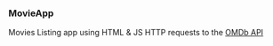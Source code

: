 ### MovieApp

Movies Listing app using HTML & JS HTTP requests to the [OMDb API](http://www.omdbapi.com/)
